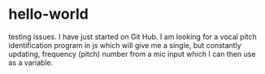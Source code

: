 # hello-world
testing issues. 
I have just started on Git Hub. I am looking for a vocal pitch identification program in js which will give me a single, but constantly updating, frequency (pitch) number from a mic input which I can then use as a variable.
